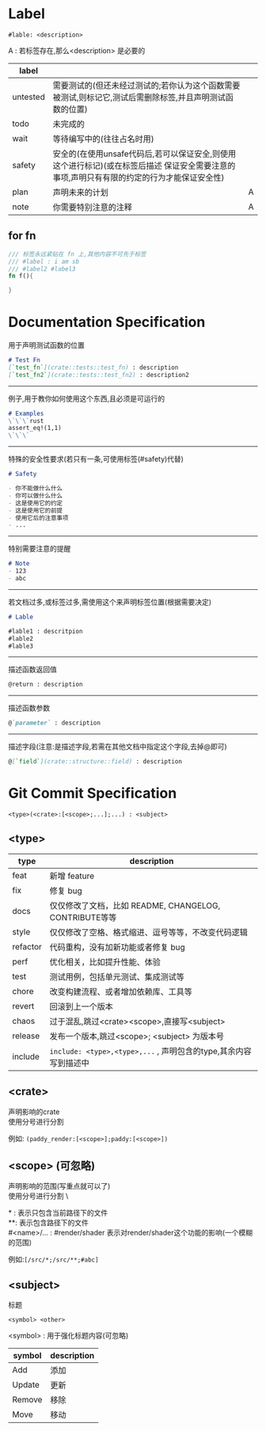  

# Label 

`#lable: <description>`

A : 若标签存在,那么\<description\> 是必要的

| label| | |
|--|--|--|
|untested| 需要测试的(但还未经过测试的;若你认为这个函数需要被测试,则标记它,测试后需删除标签,并且声明测试函数的位置)| |
|todo |未完成的| |
|wait |等待编写中的(往往占名时用)| |
|safety| 安全的(在使用unsafe代码后,若可以保证安全,则使用这个进行标记)(或在标签后描述 保证安全需要注意的事项,声明只有有限的约定的行为才能保证安全性)| |
|plan |声明未来的计划 |A |
|note |你需要特别注意的注释 | A |


## for fn

```rust
/// 标签永远紧贴在 fn 上,其他内容不可先于标签
/// #label : i am sb
/// #label2 #label3
fn f(){

}
```

# Documentation Specification


用于声明测试函数的位置
```md
# Test Fn
[`test_fn`](crate::tests::test_fn) : description
[`test_fn2`](crate::tests::test_fn2) : description2
```
---

例子,用于教你如何使用这个东西,且必须是可运行的
```md
# Examples
\`\`\`rust
assert_eq!(1,1)
\`\`\`

```

---

特殊的安全性要求(若只有一条,可使用标签(#safety)代替)

```md
# Safety

- 你不能做什么什么
- 你可以做什么什么
- 这是使用它的约定
- 这是使用它的前提
- 使用它后的注意事项
- ...
```
---
特别需要注意的提醒
```md
# Note
- 123
- abc
```

---
若文档过多,或标签过多,需使用这个来声明标签位置(根据需要决定)
```md
# Lable

#lable1 : descritpion
#lable2
#lable3
```

---

描述函数返回值
```md
@return : description

```
---
描述函数参数

```md
@`parameter` : description
```
---
描述字段(注意:是描述字段,若需在其他文档中指定这个字段,去掉@即可)
```md
@[`field`](crate::structure::field) : description
```




# Git Commit Specification

`<type>(<crate>:[<scope>;...];...) : <subject>`

## \<type\>
| type | description|
|--|--|
|feat  |新增 feature  |
|fix  | 修复 bug |
|docs  | 仅仅修改了文档，比如 README, CHANGELOG, CONTRIBUTE等等 |
|style  | 仅仅修改了空格、格式缩进、逗号等等，不改变代码逻辑 |
|refactor  | 代码重构，没有加新功能或者修复 bug |
|perf  |优化相关，比如提升性能、体验  |
|test  | 测试用例，包括单元测试、集成测试等 |
|chore  | 改变构建流程、或者增加依赖库、工具等 |
|revert  | 回滚到上一个版本 |
|chaos |过于混乱,跳过\<crate\>\<scope\>,直接写\<subject\> |
|release |发布一个版本,跳过\<scope\>; \<subject\> 为版本号 |
|include |`include: <type>,<type>,...` , 声明包含的type,其余内容写到描述中 |


## \<crate\>
声明影响的crate\
使用分号进行分割

例如: `(paddy_render:[<scope>];paddy:[<scope>])`


## \<scope\> (可忽略)
声明影响的范围(写重点就可以了) \
使用分号进行分割 \

\* : 表示只包含当前路径下的文件 \
\*\*: 表示包含路径下的文件 \
\#\<name\>/... : #render/shader 表示对render/shader这个功能的影响(一个模糊的范围)

例如:`[/src/*;/src/**;#abc]`

## \<subject\>
标题

`<symbol> <other>`

\<symbol\> : 用于强化标题内容(可忽略)

| symbol|description |
|--|--|
|Add| 添加|
|Update |更新 |
|Remove |移除 |
|Move |移动 |


